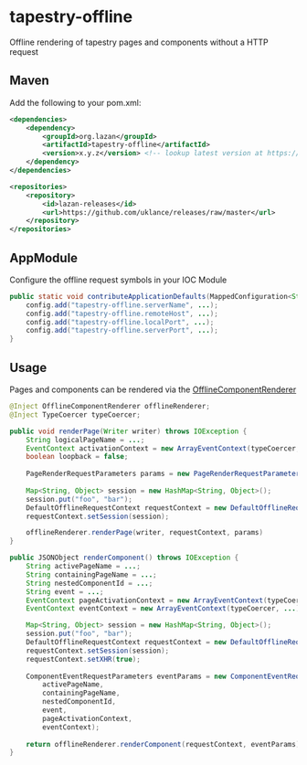 tapestry-offline
================

Offline rendering of tapestry pages and components without a HTTP request

Maven
-----
Add the following to your pom.xml:

```xml
<dependencies>
    <dependency>
        <groupId>org.lazan</groupId>
        <artifactId>tapestry-offline</artifactId>
        <version>x.y.z</version> <!-- lookup latest version at https://github.com/uklance/releases -->
    </dependency>
</dependencies>

<repositories>
    <repository>
        <id>lazan-releases</id>
        <url>https://github.com/uklance/releases/raw/master</url>
    </repository>
</repositories>
```

AppModule
---------
Configure the offline request symbols in your IOC Module

```java
public static void contributeApplicationDefaults(MappedConfiguration<String, Object> config) {
    config.add("tapestry-offline.serverName", ...);
    config.add("tapestry-offline.remoteHost", ...);
    config.add("tapestry-offline.localPort", ...);
    config.add("tapestry-offline.serverPort", ...);
}
```

Usage
-----
Pages and components can be rendered via the [OfflineComponentRenderer](https://github.com/uklance/tapestry-offline/blob/master/src/main/java/org/lazan/t5/offline/services/OfflineComponentRenderer.java)
```java
@Inject OfflineComponentRenderer offlineRenderer;
@Inject TypeCoercer typeCoercer;

public void renderPage(Writer writer) throws IOException {
    String logicalPageName = ...;
    EventContext activationContext = new ArrayEventContext(typeCoercer, ...);
    boolean loopback = false;
    
    PageRenderRequestParameters params = new PageRenderRequestParameters(logicalPageName, activationContext, loopback);
    
    Map<String, Object> session = new HashMap<String, Object>();
    session.put("foo", "bar");
    DefaultOfflineRequestContext requestContext = new DefaultOfflineRequestContext();
    requestContext.setSession(session);

    offlineRenderer.renderPage(writer, requestContext, params)
}

public JSONObject renderComponent() throws IOException {
    String activePageName = ...;
    String containingPageName = ...;
    String nestedComponentId = ...;
    String event = ...;
    EventContext pageActivationContext = new ArrayEventContext(typeCoercer, ...);
    EventContext eventContext = new ArrayEventContext(typeCoercer, ...);

    Map<String, Object> session = new HashMap<String, Object>();
    session.put("foo", "bar");
    DefaultOfflineRequestContext requestContext = new DefaultOfflineRequestContext();
    requestContext.setSession(session);
    requestContext.setXHR(true);
    
    ComponentEventRequestParameters eventParams = new ComponentEventRequestParameters(
        activePageName,
        containingPageName,
        nestedComponentId, 
        event,
        pageActivationContext, 
        eventContext);
    
    return offlineRenderer.renderComponent(requestContext, eventParams);
}
```
